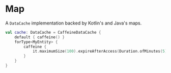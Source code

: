 # Map

A `DataCache` implementation backed by Kotlin's and Java's maps.

```kotlin
val cache: DataCache = CaffeineDataCache {
    default { caffeine() }
    forType<MyEntity> {
        caffeine {
            it.maximumSize(100).expireAfterAccess(Duration.ofMinutes(5))
        }
    }
}
```